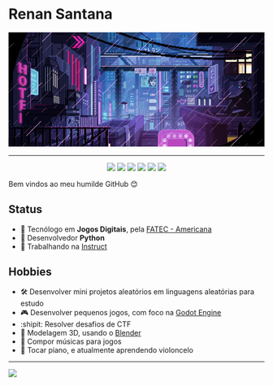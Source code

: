 # Renan Santana

![](https://github.com/Doc-McCoy/Doc-McCoy/blob/master/img/cyber.gif)

---

<p align="center">
  <a href="https://www.linkedin.com/in/renan-santana-0189b1133/"><img src="https://img.shields.io/badge/-LinkedIn-blue?style=flat&logo=Linkedin&logoColor=white"></a>
  <a href="https://medium.com/@renan_santana"><img src="https://img.shields.io/badge/-Medium-03a57a?style=flat&labelColor=03a57a&logo=Medium"></a>
  <a href="https://soundcloud.com/docmccoy7"><img src="https://img.shields.io/badge/-SoundCloud-c14438?style=flat&logo=SoundCloud&logoColor=white&color=orange"></a>
  <a href="https://docmccoy.itch.io/"><img src="https://img.shields.io/badge/-Itch.io-blue?style=flat&logo=Itch.io&logoColor=white&color=blueviolet"></a>
  <a href="https://www.youtube.com/channel/UClDrazNffQE2DcPohGI2tYg"><img src="https://img.shields.io/badge/-YouTube-c14438?style=flat&logo=YouTube&logoColor=white&color=red"></a>
  <a href="https://www.artstation.com/docmccoy"><img src="https://img.shields.io/badge/-ArtStation-c14438?style=flat&logo=ArtStation&logoColor=white&color=blue"></a>
</p>

Bem vindos ao meu humilde GitHub :blush:

## Status

- :school: Tecnólogo em **Jogos Digitais**, pela [FATEC - Americana](http://www.fatec.edu.br/)
- :snake: Desenvolvedor **Python**
- :briefcase: Trabalhando na [Instruct](https://instruct.com.br/)

## Hobbies

- :hammer_and_wrench: Desenvolver mini projetos aleatórios em linguagens aleatórias para estudo
- :video_game: Desenvolver pequenos jogos, com foco na [Godot Engine](https://godotengine.org/)
- :shipit: Resolver desafios de CTF
- :rocket: Modelagem 3D, usando o [Blender](https://www.blender.org/)
- :musical_score: Compor músicas para jogos
- :musical_keyboard: Tocar piano, e atualmente aprendendo violoncelo

---

![](https://github.com/renanstd/renanstd/blob/master/img/rain.gif)

